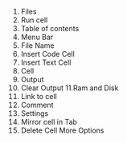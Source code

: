 1. Files
2. Run cell
3. Table of contents
4. Menu Bar
5. File Name
6. Insert Code Cell
7. Insert Text Cell
8. Cell
9. Output
10. Clear Output
11.Ram and Disk
12. Link to cell
13. Comment
14. Settings
15. Mirror cell in Tab
16. Delete Cell
More Options
